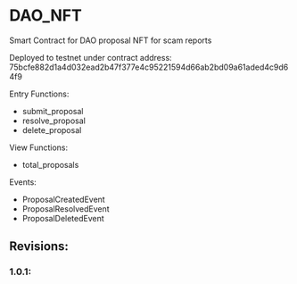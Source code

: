 # DAO_NFT
Smart Contract for DAO proposal NFT for scam reports

Deployed to testnet under contract address: 75bcfe882d1a4d032ead2b47f377e4c95221594d66ab2bd09a61aded4c9d64f9

Entry Functions:
- submit_proposal
- resolve_proposal
- delete_proposal

View Functions:
- total_proposals

Events:
- ProposalCreatedEvent
- ProposalResolvedEvent
- ProposalDeletedEvent

## Revisions:
### 1.0.1: